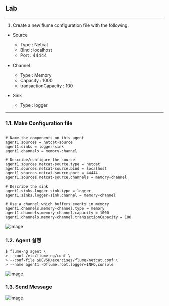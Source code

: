 ## Lab
---
1. Create a new flume configuration file with the following:


- Source  
    - Type : Netcat  
    - Bind : localhost  
    - Port : 44444  

- Channel  
    - Type : Memory  
    - Capacity : 1000  
    - transactionCapacity : 100  
    
- Sink  
    - Type : logger  

___

### 1.1.  Make Configuration file

```vi

# Name the components on this agent
agent1.sources = netcat-source
agent1.sinks = logger-sink
agent1.channels = memory-channel

# Describe/configure the source
agent1.sources.netcat-source.type = netcat
agent1.sources.netcat-source.bind = localhost
agent1.sources.netcat-source.port = 44444
agent1.sources.netcat-source.channels = memory-channel

# Describe the sink
agent1.sinks.logger-sink.type = logger
agent1.sinks.logger-sink.channel = memory-channel

# Use a channel which buffers events in memory
agent1.channels.memory-channel.type = memory
agent1.channels.memory-channel.capacity = 1000
agent1.channels.memory-channel.transactionCapacity = 100

```

![image](https://user-images.githubusercontent.com/28293389/55768699-dc6b1b80-5ab8-11e9-87ae-dba76e284a37.png)


### 1.2. Agent 실행

```console
$ flume-ng agent \
> --conf /etc/flume-ng/conf \
> --conf-file $DEVSH/exercises/flume/netcat.conf \
> --name agent1 -Dflume.root.logger=INFO,console
```

![image](https://user-images.githubusercontent.com/28293389/55768791-2f44d300-5ab9-11e9-94a6-29a00edae301.png)

### 1.3. Send Message

![image](https://user-images.githubusercontent.com/28293389/55768974-fa854b80-5ab9-11e9-9451-988f11276283.png)

